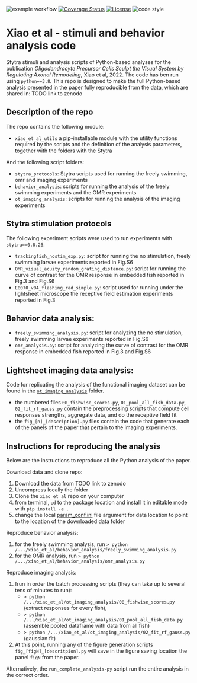 ![example workflow](https://github.com/portugueslab/xiao_et_al/actions/workflows/main.yml/badge.svg)
[![Coverage Status](https://coveralls.io/repos/github/portugueslab/xiao_et_al/badge.svg)](https://coveralls.io/github/portugueslab/xiao_et_al)
[![License](https://img.shields.io/badge/License-BSD_3--Clause-blue.svg)](https://opensource.org/licenses/BSD-3-Clause)
![code style](https://img.shields.io/badge/code%20style-black-black)


# Xiao et al - stimuli and behavior analysis code
Stytra stimuli and analysis scripts of Python-based analyses for the publication _Oligodendrocyte Precursor Cells Sculpt the Visual System by Regulating Axonal Remodeling_, Xiao et al, 2022. The code has ben run using `python==3.8`.
This repo is designed to make the full Python-based analysis presented in the paper fully reproducible from the data, which are shared in: TODO link to zenodo

## Description of the repo
The repo contains the following module:
 - `xiao_et_al_utils` a pip-installable module with the utility functions required by the scripts and the definition of the analysis parameters, together with the folders with the Stytra

And the following script folders:
 - `stytra_protocols`: Stytra scripts used for running the freely swimming, omr and imaging experiments
 - `behavior_analysis`: scripts for running the analysis of the freely swimming experiments and the OMR experiments
 - `ot_imaging_analysis`: scripts for running the analysis of the imaging experiments

## Stytra stimulation protocols
The following experiment scripts were used to run experiments with `stytra==0.8.26`:
 - `trackingfish_nostim_exp.py`: script for running the no stimulation, freely swimming larvae experiments reported in Fig.S6
 - `OMR_visual_acuity_random_grating_distance.py`: script for running the curve of contrast for the OMR response in embedded fish reported in Fig.3 and Fig.S6
 - `E0070_v04_flashing_rad_simple.py`: script used for running under the lightsheet microscope the receptive field estimation experiments reported in Fig.3
 
 ## Behavior data analysis:
 - `freely_swimming_analysis.py`: script for analyzing the no stimulation, freely swimming larvae experiments reported in Fig.S6
 - `omr_analysis.py`: script for analyzing the curve of contrast for the OMR response in embedded fish reported in Fig.3 and Fig.S6
 
 ## Lightsheet imaging data analysis:
 Code for replicating the analysis of the functional imaging dataset can be found in the [`ot_imaging_analysis`](https://github.com/portugueslab/xiao_et_al/tree/main/ot_imaging_analysis) folder.
- the numbered files `00_fishwise_scores.py`, `01_pool_all_fish_data.py`, `02_fit_rf_gauss.py` contain the preprocessing scripts that compute cell responses strengths, aggregate data, and do the receptive field fit
- the `fig_[n]_[description].py` files contain the code that generate each of the panels of the paper that pertain to the imaging experiments.


## Instructions for reproducing the analysis
Below are the instructions to reproduce all the Python analysis of the paper.

Download data and clone repo:
1. Download the data from TODO link to zenodo
2. Uncompress locally the folder
3. Clone the `xiao_et_al` repo on your computer
4. from terminal, `cd` to the package location and install it in editable mode with `pip install -e . `
5. change the local [param_conf.ini](https://github.com/portugueslab/xiao_et_al/blob/main/ot_imaging_analysis/param_conf.ini) file argument for data location to point to the location of the downloaded data folder

Reproduce behavior analysis:
1. for the freely swimming analysis, run `> python /.../xiao_et_al/behavior_analysis/freely_swimming_analysis.py`
2. for the OMR analysis, run `> python /.../xiao_et_al/behavior_analysis/omr_analysis.py`

Reproduce imaging analysis:
1. frun in order the batch processing scripts (they can take up to several tens of minutes to run):  
    - `> python /.../xiao_et_al/ot_imaging_analysis/00_fishwise_scores.py` (extract responses for every fish), 
    - `> python /.../xiao_et_al/ot_imaging_analysis/01_pool_all_fish_data.py` (assemble pooled dataframe with data from all fish) 
    - `> python /.../xiao_et_al/ot_imaging_analysis/02_fit_rf_gauss.py` (gaussian fit)
2. At this point, running any of the figure generation scripts `fig_[figN]_[descritpion].py` will save in the figure saving location the panel `figN` from the paper.

Alternatively, the `run_complete_analysis-py` script run the entire analysis in the correct order.

